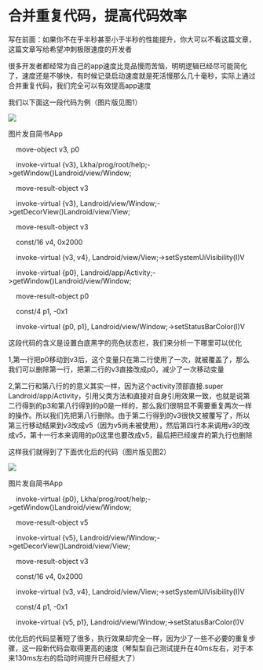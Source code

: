 # 合并重复代码，提高代码效率

写在前面：如果你不在乎半秒甚至小于半秒的性能提升，你大可以不看这篇文章，这篇文章写给希望冲刺极限速度的开发者﻿

很多开发者都经常为自己的app速度比竞品慢而苦恼，明明逻辑已经尽可能简化了，速度还是不够快，有时候记录启动速度就是死活慢那么几十毫秒，实际上通过合并重复代码，我们完全可以有效提高app速度﻿

我们以下面这一段代码为例（图片版见图1）﻿﻿

![](http://upload-images.jianshu.io/upload_images/5660880-1b01bc814e179459.png)

图片发自简书App

    move-object v3, p0﻿

    invoke-virtual {v3}, Lkha/prog/root/help;->getWindow()Landroid/view/Window;﻿

    move-result-object v3﻿

    invoke-virtual {v3}, Landroid/view/Window;->getDecorView()Landroid/view/View;﻿

    move-result-object v3﻿

    const/16 v4, 0x2000﻿

    invoke-virtual {v3, v4}, Landroid/view/View;->setSystemUiVisibility(I)V﻿

    invoke-virtual {p0}, Landroid/app/Activity;->getWindow()Landroid/view/Window;﻿

    move-result-object p0﻿

    const/4 p1, -0x1﻿

    invoke-virtual {p0, p1}, Landroid/view/Window;->setStatusBarColor(I)V﻿

这段代码的含义是设置白底黑字的亮色状态栏，我们来分析一下哪里可以优化﻿﻿

1,第一行把p0移动到v3后，这个变量只在第二行使用了一次，就被覆盖了，那么我们可以删除第一行，把第二行的v3直接改成p0，减少了一次移动变量﻿

2,第二行和第八行的的意义其实一样，因为这个activity顶部直接.super Landroid/app/Activity，引用父类方法和直接对自身引用效果一致，也就是说第二行得到的p3和第八行得到的p0是一样的，那么我们很明显不需要重复两次一样的操作。所以我们先把第八行删除。由于第二行得到的v3很快又被覆写了，所以第三行移动结果到v3改成v5（因为v5尚未被使用），然后第四行本来调用v3的改成v5，第十一行本来调用的p0这里也要改成v5，最后把已经废弃的第九行也删除﻿﻿

这样我们就得到了下面优化后的代码（图片版见图2）﻿﻿

![](http://upload-images.jianshu.io/upload_images/5660880-00675ba13632bc8b.png)

图片发自简书App

    invoke-virtual {p0}, Lkha/prog/root/help;->getWindow()Landroid/view/Window;﻿

    move-result-object v5﻿

    invoke-virtual {v5}, Landroid/view/Window;->getDecorView()Landroid/view/View;﻿

    move-result-object v3﻿

    const/16 v4, 0x2000﻿

    invoke-virtual {v3, v4}, Landroid/view/View;->setSystemUiVisibility(I)V﻿

    const/4 p1, -0x1﻿

    invoke-virtual {v5, p1}, Landroid/view/Window;->setStatusBarColor(I)V﻿﻿

优化后的代码显著短了很多，执行效果却完全一样，因为少了一些不必要的重复步骤，这一段新代码会取得更高的速度（琴梨梨自己测试提升在40ms左右，对于本来130ms左右的启动时间提升已经挺大了）